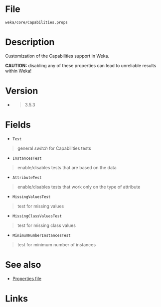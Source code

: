 

# File
`weka/core/Capabilities.props`

# Description
Customization of the Capabilities support in Weka.

**CAUTION:** disabling any of these properties can lead to unreliable results within Weka!

# Version
* > 3.5.3

# Fields
* `Test`
> general *switch* for Capabilities tests
* `InstancesTest`
> enable/disables tests that are based on the data
* `AttributeTest`
> enable/disables tests that work only on the type of attribute
* `MissingValuesTest`
> test for missing values
* `MissingClassValuesTest`
> test for missing class values
* `MinimumNumberInstancesTest`
> test for minimum number of instances

# See also
* [Properties file](properties_file.md)

# Links
